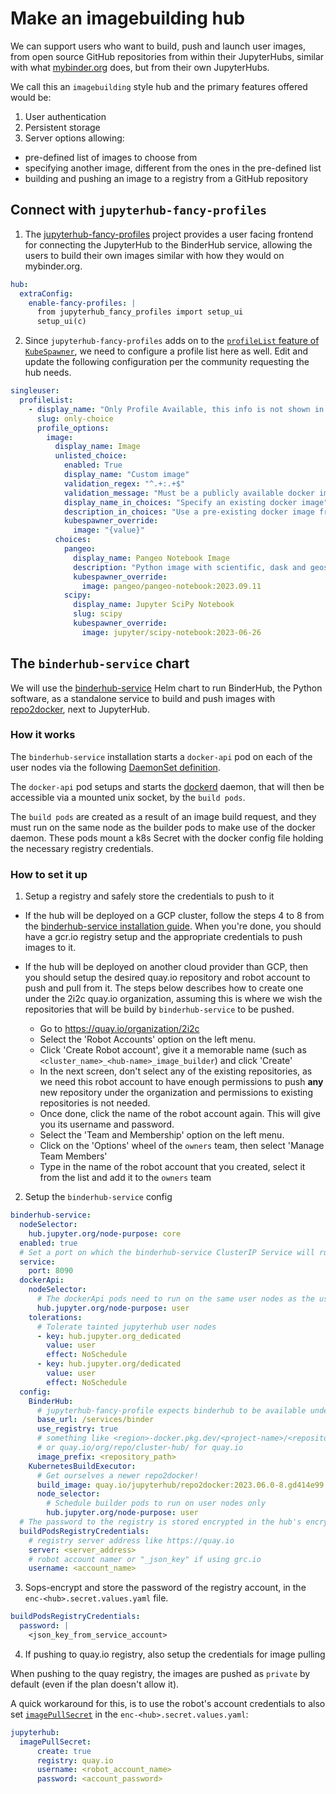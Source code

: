 # Make an imagebuilding hub

We can support users who want to build, push and launch user images, from open source GitHub repositories from within their JupyterHubs, similar with what [mybinder.org](https://mybinder.org) does, but from their own JupyterHubs.

We call this an `imagebuilding` style hub and the primary features offered would be:

1. User authentication
2. Persistent storage
3. Server options allowing:
  - pre-defined list of images to choose from
  - specifying another image, different from the ones in the pre-defined list
  - building and pushing an image to a registry from a GitHub repository

## Connect with `jupyterhub-fancy-profiles`

1. The [jupyterhub-fancy-profiles](https://github.com/yuvipanda/jupyterhub-fancy-profiles) project provides a user facing frontend for connecting the JupyterHub to the BinderHub service, allowing the users to build their own images similar with how they would on mybinder.org.

```yaml
hub:
  extraConfig:
    enable-fancy-profiles: |
      from jupyterhub_fancy_profiles import setup_ui
      setup_ui(c)
```

2. Since `jupyterhub-fancy-profiles` adds on to the [`profileList` feature of `KubeSpawner`](https://jupyterhub-kubespawner.readthedocs.io/en/latest/spawner.html#kubespawner.KubeSpawner.profile_list), we need to configure a profile list here as well. Edit and update the following configuration per the community requesting the hub needs.

```yaml
singleuser:
  profileList:
    - display_name: "Only Profile Available, this info is not shown in the UI"
      slug: only-choice
      profile_options:
        image:
          display_name: Image
          unlisted_choice:
            enabled: True
            display_name: "Custom image"
            validation_regex: "^.+:.+$"
            validation_message: "Must be a publicly available docker image, of form <image-name>:<tag>"
            display_name_in_choices: "Specify an existing docker image"
            description_in_choices: "Use a pre-existing docker image from a public docker registry (dockerhub, quay, etc)"
            kubespawner_override:
              image: "{value}"
          choices:
            pangeo:
              display_name: Pangeo Notebook Image
              description: "Python image with scientific, dask and geospatial tools"
              kubespawner_override:
                image: pangeo/pangeo-notebook:2023.09.11
            scipy:
              display_name: Jupyter SciPy Notebook
              slug: scipy
              kubespawner_override:
                image: jupyter/scipy-notebook:2023-06-26
```

## The `binderhub-service` chart

We will use the [binderhub-service](https://github.com/2i2c-org/binderhub-service/) Helm chart to run BinderHub, the Python software, as a standalone service to build and push images with [repo2docker](https://github.com/jupyterhub/repo2docker), next to JupyterHub.

### How it works

The `binderhub-service` installation starts a `docker-api` pod on each of the user nodes via the following [DaemonSet definition](https://github.com/2i2c-org/binderhub-service/blob/main/binderhub-service/templates/docker-api/daemonset.yaml).

The `docker-api` pod setups and starts the [dockerd](https://docs.docker.com/engine/reference/commandline/dockerd/) daemon, that will then be accessible via a mounted unix socket, by the `build pods`.

The `build pods` are created as a result of an image build request, and they must run on the same node as the builder pods to make use of the docker daemon. These pods mount a k8s Secret with the docker config file holding the necessary registry credentials.

### How to set it up

1. Setup a registry and safely store the credentials to push to it

  - If the hub will be deployed on a GCP cluster, follow the steps 4 to 8 from the [binderhub-service installation guide](https://github.com/2i2c-org/binderhub-service?tab=readme-ov-file#installation). When you're done, you should have a gcr.io registry setup and the appropriate credentials to push images to it.

  - If the hub will be deployed on another cloud provider than GCP, then you should setup the desired quay.io repository and robot account to push and pull from it. The steps below describes how to create one under the 2i2c quay.io organization, assuming this is where we wish the repositories that will be build by `binderhub-service` to be pushed.

    - Go to https://quay.io/organization/2i2c
    - Select the 'Robot Accounts' option on the left menu.
    - Click 'Create Robot account', give it a memorable name (such as `<cluster_name>_<hub-name>_image_builder`) and click 'Create'
    - In the next screen, don't select any of the existing repositories, as we need this robot account to have enough permissions to push **any** new repository under the organization and permissions to existing repositories is not needed.
    - Once done, click the name of the robot account again. This will give you its username and password.
    - Select the 'Team and Membership' option on the left menu.
    - Click on the 'Options' wheel of the `owners` team, then select 'Manage Team Members'
    - Type in the name of the robot account that you created, select it from the list and add it to the `owners` team


2. Setup the `binderhub-service` config

  ```yaml
  binderhub-service:
    nodeSelector:
      hub.jupyter.org/node-purpose: core
    enabled: true
    # Set a port on which the binderhub-service ClusterIP Service will run
    service:
      port: 8090
    dockerApi:
      nodeSelector:
        # The dockerApi pods need to run on the same user nodes as the user pods
        hub.jupyter.org/node-purpose: user
      tolerations:
        # Tolerate tainted jupyterhub user nodes
        - key: hub.jupyter.org_dedicated
          value: user
          effect: NoSchedule
        - key: hub.jupyter.org/dedicated
          value: user
          effect: NoSchedule
    config:
      BinderHub:
        # jupyterhub-fancy-profile expects binderhub to be available under http://{{hub url}}/services/binder
        base_url: /services/binder
        use_registry: true
        # something like <region>-docker.pkg.dev/<project-name>/<repository-name> for grc.io
        # or quay.io/org/repo/cluster-hub/ for quay.io
        image_prefix: <repository_path>
      KubernetesBuildExecutor:
        # Get ourselves a newer repo2docker!
        build_image: quay.io/jupyterhub/repo2docker:2023.06.0-8.gd414e99
        node_selector:
          # Schedule builder pods to run on user nodes only
          hub.jupyter.org/node-purpose: user
    # The password to the registry is stored encrypted in the hub's encrypted config file
    buildPodsRegistryCredentials:
      # registry server address like https://quay.io
      server: <server_address>
      # robot account namer or "_json_key" if using grc.io
      username: <account_name>
  ```

3. Sops-encrypt and store the password of the registry account, in the `enc-<hub>.secret.values.yaml` file.

  ```yaml
  buildPodsRegistryCredentials:
    password: |
      <json_key_from_service_account>
  ```

4. If pushing to quay.io registry, also setup the credentials for image pulling

  When pushing to the quay registry, the images are pushed as `private` by default (even if the plan doesn't allow it).

  A quick workaround for this, is to use the robot's account credentials to also set [`imagePullSecret`](https://z2jh.jupyter.org/en/stable/resources/reference.html#imagepullsecret) in the `enc-<hub>.secret.values.yaml`:

  ```yaml
  jupyterhub:
    imagePullSecret:
        create: true
        registry: quay.io
        username: <robot_account_name>
        password: <account_password>
  ```
